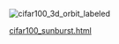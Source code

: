 ![cifar100_3d_orbit_labeled](https://github.com/user-attachments/assets/0049d5d8-0dd9-43ec-b651-3dc8f53e5e22)


[cifar100_sunburst.html](https://github.com/user-attachments/files/22903266/cifar100_sunburst.html)
